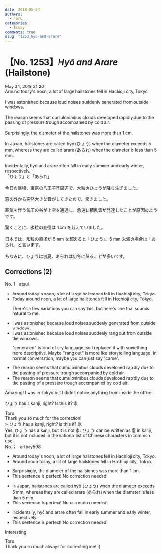 ```yaml
---
date: 2018-05-24
authors:
  - toru
categories:
  - Essay
comments: true
slug: "1253_hyo-and-arare"
---
```


# 【No. 1253】<strong><em>Hyō and Arare</em></strong> (Hailstone)
<div class="date">May 24, 2018 21:20</div>
<div id="post"><div id="body_show_ori">
Around today's noon, a lot of large hailstones fell in Hachioji city, Tokyo.<br/><br/>I was astonished because loud noises suddenly generated from outside windows.<br/><br/>The reason seems that cumulonimbus clouds developed rapidly due to the passing of pressure trough accompanied by cold air.<br/><br/>Surprisingly, the diameter of the hailstones was more than 1 cm.<br/><br/>In Japan, hailstones are called hyō (ひょう) when the diameter exceeds 5 mm, whereas they are called arare (あられ) when the diameter is less than 5 mm.<br/><br/>Incidentally, hyō and arare often fall in early summer and early winter, respectively.
</div></div>

<!-- more -->

<div id="post_ja"><div id="body_show_mo">
「ひょう」と「あられ」<br/><br/>今日の昼頃、東京の八王子市周辺で、大粒のひょうが降り注ぎました。<br/><br/>窓の外から突然大きな音がしてきたので、驚きました。<br/><br/>寒気を伴う気圧の谷が上空を通過し、急速に積乱雲が発達したことが原因のようです。<br/><br/>驚くことに、氷粒の直径は 1 cm を超えていました。<br/><br/>日本では、氷粒の直径が 5 mm を超えると「ひょう」、5 mm 未満の場合は「あられ」と言います。<br/><br/>ちなみに、ひょうは初夏、あられは初冬に降ることが多いです。
</div></div>

## Corrections (2)
<div id="block"><div class="first_name"> No. 1　<span class="just_name">atsui</span></div><div id="block2">
<ul class="correction_field">
<li class="incorrect">Around today's noon, a lot of large hailstones fell in Hachioji city, Tokyo.</li>
<li class="corrected correct">
<span class="f_blue">Today around noon</span>, a lot of large hailstones fell in Hachioji city, Tokyo.
<p class="correction_comment">There's a few variations you can say this, but here's one that sounds natural to me.</p>
</li>
</ul>
<ul class="correction_field">
<li class="incorrect">I was astonished because loud noises suddenly generated from outside windows.</li>
<li class="corrected correct">
I was astonished because loud noises suddenly <span class="f_blue">rang out </span>from outside <span class="f_blue">the</span> windows.
<p class="correction_comment">"generated" is kind of dry language, so I replaced it with something more descriptive. Maybe "rang out" is more like storytelling language. In normal conversation, maybe you can just say "came".</p>
</li>
</ul>
<ul class="correction_field">
<li class="incorrect">The reason seems that cumulonimbus clouds developed rapidly due to the passing of pressure trough accompanied by cold air.</li>
<li class="corrected correct">
The reason seems that cumulonimbus clouds developed rapidly due to the passing of <span class="f_blue">a</span> pressure trough accompanied by cold air.
</li>
</ul>
<p class="comment_small">
 Amazing! I was in Tokyo but I didn't notice anything from inside the office.
 <br/>
 <br/>
 ひょう has a kanji, right? Is this it? 氷
</p>

</div><div class="name"><span class="just_name">Toru</span><br>
Thank you so much for the correction!<br/>&gt; ひょう has a kanji, right? Is this it? 氷<br/>Yes, ひょう has a kanji, but it is not 氷. ひょう can be written as 雹 in kanji, but it is not included in the national list of Chinese characters in common use.
</div>
</div>
<div id="block"><div class="first_name"> No. 2　<span class="just_name">artboy598</span></div><div id="block2">
<ul class="correction_field">
<li class="incorrect">Around today's noon, a lot of large hailstones fell in Hachioji city, Tokyo.</li>
<li class="corrected correct">
<span class="f_blue">Around noon today,</span> a lot of large hailstones fell in Hachioji city, Tokyo.
</li>
</ul>
<ul class="correction_field">
<li class="incorrect">Surprisingly, the diameter of the hailstones was more than 1 cm.</li>
<li class="corrected perfect">This sentence is perfect! No correction needed!</li>
</ul>
<ul class="correction_field">
<li class="incorrect">In Japan, hailstones are called hyō (ひょう) when the diameter exceeds 5 mm, whereas they are called arare (あられ) when the diameter is less than 5 mm.</li>
<li class="corrected perfect">This sentence is perfect! No correction needed!</li>
</ul>
<ul class="correction_field">
<li class="incorrect">Incidentally, hyō and arare often fall in early summer and early winter, respectively.</li>
<li class="corrected perfect">This sentence is perfect! No correction needed!</li>
</ul>
<p class="comment_small">
 Interesting.
</p>

</div><div class="name"><span class="just_name">Toru</span><br>
Thank you so much always for correcting me! :)
</div>
</div>
